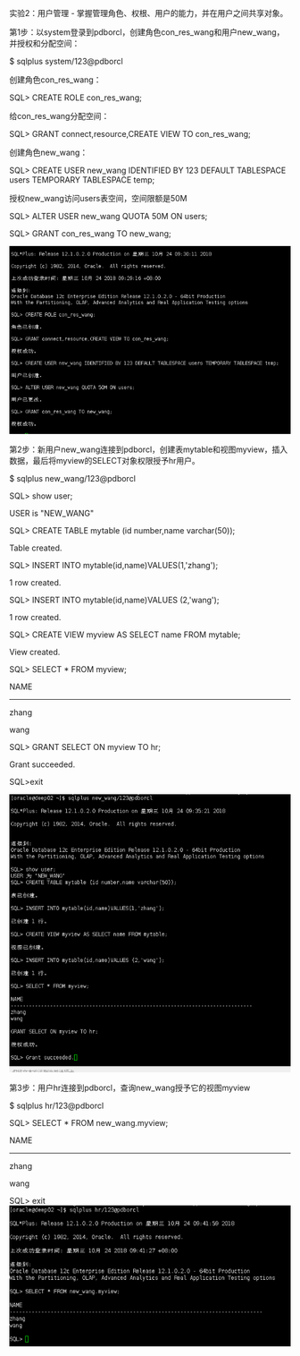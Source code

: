 实验2：用户管理 - 掌握管理角色、权根、用户的能力，并在用户之间共享对象。


第1步：以system登录到pdborcl，创建角色con_res_wang和用户new_wang，并授权和分配空间：

$ sqlplus system/123@pdborcl

创建角色con_res_wang：

SQL> CREATE ROLE con_res_wang;

给con_res_wang分配空间：

SQL> GRANT connect,resource,CREATE VIEW TO con_res_wang;

创建角色new_wang：

SQL> CREATE USER new_wang IDENTIFIED BY 123 DEFAULT TABLESPACE users TEMPORARY TABLESPACE temp;

授权new_wang访问users表空间，空间限额是50M

SQL> ALTER USER new_wang QUOTA 50M ON users;

SQL> GRANT con_res_wang TO new_wang;

![第一步](https://github.com/WangHanWei19971211/Oracle/blob/master/test2/1.png)



第2步：新用户new_wang连接到pdborcl，创建表mytable和视图myview，插入数据，最后将myview的SELECT对象权限授予hr用户。

$ sqlplus new_wang/123@pdborcl

SQL> show user;

USER is "NEW_WANG"

SQL> CREATE TABLE mytable (id number,name varchar(50));

Table created.

SQL> INSERT INTO mytable(id,name)VALUES(1,'zhang');

1 row created.

SQL> INSERT INTO mytable(id,name)VALUES (2,'wang');

1 row created.

SQL> CREATE VIEW myview AS SELECT name FROM mytable;

View created.

SQL> SELECT * FROM myview;

NAME

--------------------------------------------------

zhang

wang

SQL> GRANT SELECT ON myview TO hr;

Grant succeeded.

SQL>exit

![第二步](https://github.com/WangHanWei19971211/Oracle/blob/master/test2/2.png)


第3步：用户hr连接到pdborcl，查询new_wang授予它的视图myview

$ sqlplus hr/123@pdborcl

SQL> SELECT * FROM new_wang.myview;

NAME

--------------------------------------------------

zhang

wang

SQL> exit
![第三步](https://github.com/WangHanWei19971211/Oracle/blob/master/test2/3.png)

